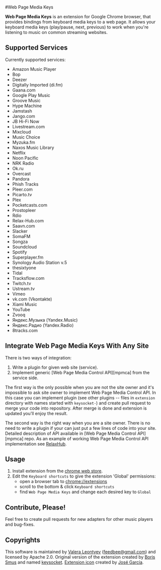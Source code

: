 #﻿Web Page Media Keys

**Web Page Media Keys** is an extension for Google Chrome browser, that provides bindings from keyboard media keys 
to a web page. It allows your keyboard media keys (play/pause, next, previous) to work when you're listening to music
on common streaming websites.

## Supported Services

Currently supported services:

   * Amazon Music Player
   * Bop
   * Deezer
   * Digitally Imported (di.fm)
   * Gaana.com
   * Google Play Music
   * Groove Music
   * Hype Machine
   * Jamstash
   * Jango.com
   * JB Hi-Fi Now
   * Livestream.com
   * Mixcloud
   * Music Choice
   * Myzuka.fm
   * Naxos Music Library
   * Netflix
   * Noon Pacific
   * NRK Radio
   * Ok.ru
   * Overcast
   * Pandora
   * Phish Tracks
   * Pleer.com
   * Picarto.tv
   * Plex
   * Pocketcasts.com
   * Prostopleer
   * Rdio
   * Relax-Hub.com
   * Saavn.com
   * Slacker
   * SomaFM
   * Songza
   * Soundcloud
   * Spotify
   * Superplayer.fm
   * Synology Audio Station v.5
   * thesixtyone
   * Tidal
   * Tracksflow.com
   * Twitch.tv
   * Ustream.tv
   * Vimeo
   * vk.com (Vkontakte)
   * Xiami Music
   * YouTube
   * Zvooq
   * Яндекс.Музыка (Yandex.Music)
   * Яндекс.Радио (Yandex.Radio)
   * 8tracks.com
   
## Integrate Web Page Media Keys With Any Site

There is two ways of integration:

1. Write a plugin for given web site (service).
2. Implement generic [Web Page Media Control API][mpmca] from the service side.

The first way is the only possible when you are not the site owner and it's impossible
to ask site owner to implement Web Page Media Control API. In this case you can
implement plugin (see other plugins -- files in `extension` directory with names
started with `keysocket-`) and create pull request to merge your code into repository.
After merge is done and extension is updated you'll enjoy the result.

The second way is the right way when you are a site owner. There is no need to
write a plugin if your can just put a few lines of code into your site. Detailed
description of API available in [Web Page Media Control API][mpmca] repo. As
an example of working Web Page Media Control API implementation see
[RelaxHub](http://relax-hub.com/).

## Usage

1. Install extension from the [chrome web store][crx].
2. Edit the `Keyboard shortcuts` to give the extension 'Global' permissions:
    * open a browser tab to [chrome://extensions](chrome://extensions)
    * scroll to the bottom & click `Keyboard shortcuts`
    * find `Web Page Media Keys` and change each desired key to `Global`

## Contribute, Please!

Feel free to create pull requests for new adapters for other music players and bug-fixes.

## Copyrights

This software is maintained by [Valera Leontyev][vl] (feedbee@gmail.com) and licensed by 
Apache 2.0. Original version of the extension created by [Boris Smus][bs] and named
[keysocket][ks]. [Extension icon][icon] created by [José García][jg].

[vl]: https://github.com/feedbee
[bs]: https://github.com/borismus
[ks]: https://github.com/borismus/keysocket
[crx]: https://chrome.google.com/webstore/detail/web-page-media-keys/gndhohcpfmjgggkgkfafpchcnefnhhmc
[icon]: https://www.iconfinder.com/icons/306926/multimedia_music_play_video_icon
[jg]: https://www.iconfinder.com/josealonsogarcia
[wpmca]: https://github.com/feedbee/web-page-media-control-api-spec